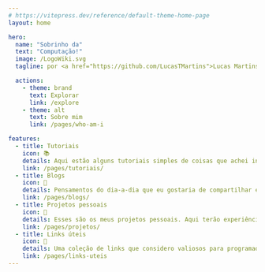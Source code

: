 ```yaml
---
# https://vitepress.dev/reference/default-theme-home-page
layout: home

hero:
  name: "Sobrinho da"
  text: "Computação!"
  image: /LogoWiki.svg
  tagline: por <a href="https://github.com/LucasTMartins">Lucas Martins</a>

  actions:
    - theme: brand
      text: Explorar
      link: /explore
    - theme: alt
      text: Sobre mim
      link: /pages/who-am-i

features:
  - title: Tutoriais
    icon: 📚
    details: Aqui estão alguns tutoriais simples de coisas que achei interessante lembrar no futuro.
    link: /pages/tutoriais/
  - title: Blogs
    icon: 📝
    details: Pensamentos do dia-a-dia que eu gostaria de compartilhar e discussões sobre tecnologia.
    link: /pages/blogs/
  - title: Projetos pessoais
    icon: 🚀
    details: Esses são os meus projetos pessoais. Aqui terão experiências que desenvolvi ao longo do tempo.
    link: /pages/projetos/
  - title: Links úteis
    icon: 🔗
    details: Uma coleção de links que considero valiosos para programadores ou curiosos da programação.
    link: /pages/links-uteis
---
```

